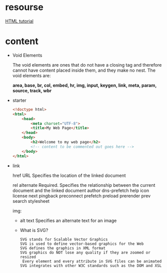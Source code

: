 # resourse

  [HTML tutorial](https://www.developphp.com/lib/HTML/)

# content

  * Void Elements

    The void elements are ones that do not have a closing tag and 
    therefore cannot have content placed inside them, and they make no nest. The void elements are: 

      __area, base, br, col, embed, hr, img, input, keygen, link, meta, param, source, track, wbr__
  
  * starter

    ```HTML
    <!doctype html>
    <html>
        <head>
            <meta charset="UTF-8">
            <title>My Web Page</title>
        </head>
        <body>
            <h2>Welcome to my web page</h2>
            <!-- content to be commented out goes here -->
        </body>
    </html>
    ```

  * link

    href 	URL 	Specifies the location of the linked document

    rel 	alternate  Required. Specifies the relationship between the current document and the linked document
            author
            dns-prefetch
            help
            icon
            license
            next
            pingback
            preconnect
            prefetch
            preload
            prerender
            prev
            search
            stylesheet 	

    img:
      * alt 	text 	Specifies an alternate text for an image

      * What is SVG?
        ```
        SVG stands for Scalable Vector Graphics
        SVG is used to define vector-based graphics for the Web
        SVG defines the graphics in XML format
        SVG graphics do NOT lose any quality if they are zoomed or resized
         Every element and every attribute in SVG files can be animated
        SVG integrates with other W3C standards such as the DOM and XSL
        ```